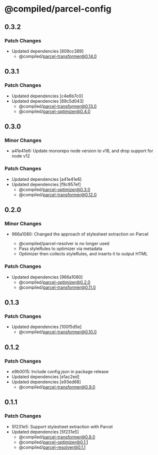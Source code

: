 # @compiled/parcel-config

## 0.3.2

### Patch Changes

- Updated dependencies [809cc389]
  - @compiled/parcel-transformer@0.14.0

## 0.3.1

### Patch Changes

- Updated dependencies [c4e6b7c0]
- Updated dependencies [89c5d043]
  - @compiled/parcel-transformer@0.13.0
  - @compiled/parcel-optimizer@0.4.0

## 0.3.0

### Minor Changes

- a41e41e6: Update monorepo node version to v18, and drop support for node v12

### Patch Changes

- Updated dependencies [a41e41e6]
- Updated dependencies [f9c957ef]
  - @compiled/parcel-optimizer@0.3.0
  - @compiled/parcel-transformer@0.12.0

## 0.2.0

### Minor Changes

- 966a1080: Changed the approach of stylesheet extraction on Parcel

  - @compiled/parcel-resolver is no longer used
  - Pass styleRules to optimizer via metadata
  - Optimizer then collects styleRules, and inserts it to output HTML

### Patch Changes

- Updated dependencies [966a1080]
  - @compiled/parcel-optimizer@0.2.0
  - @compiled/parcel-transformer@0.11.0

## 0.1.3

### Patch Changes

- Updated dependencies [100f5d5e]
  - @compiled/parcel-transformer@0.10.0

## 0.1.2

### Patch Changes

- e9b0015: Include config.json in package release
- Updated dependencies [e1ac2ed]
- Updated dependencies [e93ed68]
  - @compiled/parcel-transformer@0.9.0

## 0.1.1

### Patch Changes

- 5f231e5: Support stylesheet extraction with Parcel
- Updated dependencies [5f231e5]
  - @compiled/parcel-transformer@0.8.0
  - @compiled/parcel-optimizer@0.1.1
  - @compiled/parcel-resolver@0.1.1
